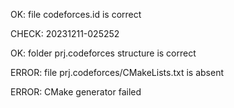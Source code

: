 OK: file codeforces.id is correct
CHECK: 20231211-025252
OK: folder prj.codeforces structure is correct
ERROR: file prj.codeforces/CMakeLists.txt is absent
ERROR: CMake generator failed
